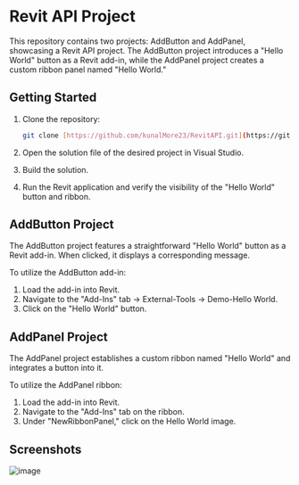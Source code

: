 # Revit API Project

This repository contains two projects: AddButton and AddPanel, showcasing a Revit API project. The AddButton project introduces a "Hello World" button as a Revit add-in, while the AddPanel project creates a custom ribbon panel named "Hello World."

## Getting Started

1. Clone the repository:

    ```bash
    git clone [https://github.com/kunalMore23/RevitAPI.git](https://github.com/RamCCTech/RevitAPI.git)
    ```

2. Open the solution file of the desired project in Visual Studio.

3. Build the solution.

4. Run the Revit application and verify the visibility of the "Hello World" button and ribbon.

## AddButton Project

The AddButton project features a straightforward "Hello World" button as a Revit add-in. When clicked, it displays a corresponding message.

To utilize the AddButton add-in:
1. Load the add-in into Revit.
2. Navigate to the "Add-Ins" tab -> External-Tools -> Demo-Hello World.
3. Click on the "Hello World" button.

## AddPanel Project

The AddPanel project establishes a custom ribbon named "Hello World" and integrates a button into it.

To utilize the AddPanel ribbon:
1. Load the add-in into Revit.
2. Navigate to the "Add-Ins" tab on the ribbon.
3. Under "NewRibbonPanel," click on the Hello World image.

## Screenshots
![image](https://github.com/RamCCTech/RevitAPI/assets/149322355/6e56f3a5-cb62-4728-974a-5c49d5707b9a)

